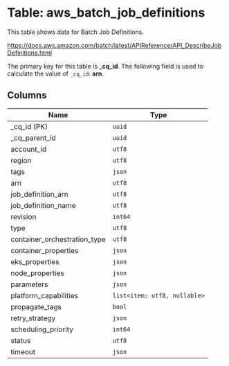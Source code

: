 # Table: aws_batch_job_definitions

This table shows data for Batch Job Definitions.

https://docs.aws.amazon.com/batch/latest/APIReference/API_DescribeJobDefinitions.html

The primary key for this table is **_cq_id**.
The following field is used to calculate the value of `_cq_id`: **arn**.

## Columns

| Name          | Type          |
| ------------- | ------------- |
|_cq_id (PK)|`uuid`|
|_cq_parent_id|`uuid`|
|account_id|`utf8`|
|region|`utf8`|
|tags|`json`|
|arn|`utf8`|
|job_definition_arn|`utf8`|
|job_definition_name|`utf8`|
|revision|`int64`|
|type|`utf8`|
|container_orchestration_type|`utf8`|
|container_properties|`json`|
|eks_properties|`json`|
|node_properties|`json`|
|parameters|`json`|
|platform_capabilities|`list<item: utf8, nullable>`|
|propagate_tags|`bool`|
|retry_strategy|`json`|
|scheduling_priority|`int64`|
|status|`utf8`|
|timeout|`json`|